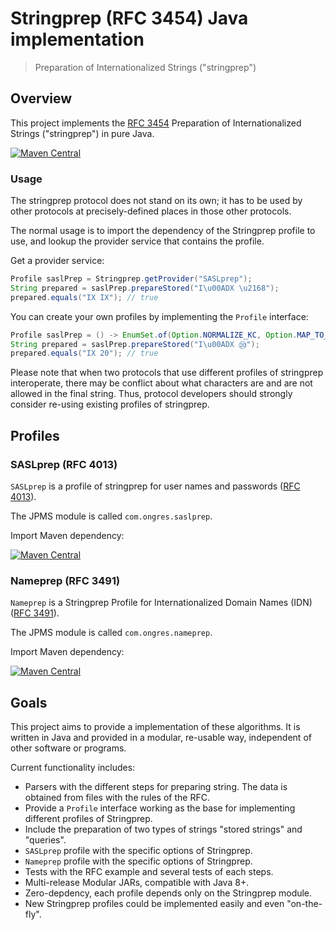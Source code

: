 # Stringprep (RFC 3454) Java implementation

> Preparation of Internationalized Strings ("stringprep")

## Overview

This project implements the [RFC 3454](https://tools.ietf.org/html/rfc3454) Preparation of Internationalized Strings ("stringprep") in pure Java.

[![Maven Central](https://img.shields.io/badge/maven--central-stringprep-informational?style=for-the-badge&logo=apache-maven&logoColor=red)](https://maven-badges.herokuapp.com/maven-central/com.ongres.stringprep/stringprep)

### Usage

The stringprep protocol does not stand on its own; it has to be used by other protocols at precisely-defined places in those other protocols.

The normal usage is to import the dependency of the Stringprep profile to use, and lookup the provider service that contains the profile.

Get a provider service:
```java
Profile saslPrep = Stringprep.getProvider("SASLprep");
String prepared = saslPrep.prepareStored("I\u00ADX \u2168");
prepared.equals("IX IX"); // true
```

You can create your own profiles by implementing the `Profile` interface:
```java
Profile saslPrep = () -> EnumSet.of(Option.NORMALIZE_KC, Option.MAP_TO_NOTHING);
String prepared = saslPrep.prepareStored("I\u00ADX ⑳");
prepared.equals("IX 20"); // true
```
Please note that when two protocols that use different profiles of stringprep interoperate, there may be conflict about what characters are and are not allowed in the final string.  Thus, protocol developers should strongly consider re-using existing profiles of stringprep.

## Profiles

### SASLprep (RFC 4013)

`SASLprep` is a profile of stringprep for user names and passwords ([RFC 4013](https://tools.ietf.org/html/rfc4013)).

The JPMS module is called `com.ongres.saslprep`.

Import Maven dependency:

[![Maven Central](https://img.shields.io/badge/maven--central-saslprep-informational?style=for-the-badge&logo=apache-maven&logoColor=red)](https://maven-badges.herokuapp.com/maven-central/com.ongres.stringprep/saslprep)

### Nameprep (RFC 3491)

`Nameprep` is a Stringprep Profile for Internationalized Domain Names (IDN) ([RFC 3491](https://tools.ietf.org/html/rfc3491)).

The JPMS module is called `com.ongres.nameprep`.

Import Maven dependency:

[![Maven Central](https://img.shields.io/badge/maven--central-nameprep-informational?style=for-the-badge&logo=apache-maven&logoColor=red)](https://maven-badges.herokuapp.com/maven-central/com.ongres.stringprep/nameprep)


## Goals

This project aims to provide a implementation of these algorithms.
It is written in Java and provided in a modular, re-usable way, independent of other software or programs.

Current functionality includes:

* Parsers with the different steps for preparing string. The data is obtained from files with the rules of the RFC.
* Provide a `Profile` interface working as the base for implementing different profiles of Stringprep.
* Include the preparation of two types of strings "stored strings" and "queries".
* `SASLprep` profile with the specific options of Stringprep.
* `Nameprep` profile with the specific options of Stringprep.
* Tests with the RFC example and several tests of each steps.
* Multi-release Modular JARs, compatible with Java 8+.
* Zero-depdency, each profile depends only on the Stringprep module.
* New Stringprep profiles could be implemented easily and even "on-the-fly".
